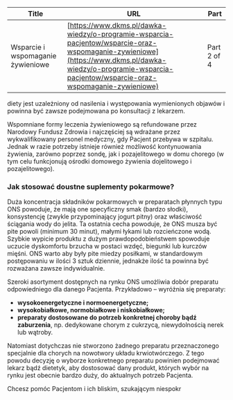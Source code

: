 | **Title**       | **URL**           | **Part**              |
|-----------------|-------------------|-----------------------|
| Wsparcie i wspomaganie żywieniowe         | [https://www.dkms.pl/dawka-wiedzy/o-programie-wsparcia-pacjentow/wsparcie-oraz-wspomaganie-zywieniowe](https://www.dkms.pl/dawka-wiedzy/o-programie-wsparcia-pacjentow/wsparcie-oraz-wspomaganie-zywieniowe)    | Part 2 of 4          |

 diety jest uzależniony od nasilenia i występowania wymienionych objawów i powinna być zawsze podejmowana po konsultacji z lekarzem.


Wspomniane formy leczenia żywieniowego są refundowane przez Narodowy Fundusz Zdrowia i najczęściej są wdrażane przez wykwalifikowany personel medyczny, gdy Pacjent przebywa w szpitalu. Jednak w razie potrzeby istnieje również możliwość kontynuowania żywienia, zarówno poprzez sondę, jak i pozajelitowego w domu chorego (w tym celu funkcjonują ośrodki domowego żywienia dojelitowego i pozajelitowego).


### Jak stosować doustne suplementy pokarmowe?


Duża koncentracja składników pokarmowych w preparatach płynnych typu ONS powoduje, że mają one specyficzny smak (bardzo słodki), konsystencję (zwykle przypominający jogurt pitny) oraz właściwość ściągania wody do jelita. Ta ostatnia cecha powoduje, że ONS musza być pite powoli (minimum 30 minut), małymi łykami lub rozcieńczone wodą. Szybkie wypicie produktu z dużym prawdopodobieństwem spowoduje uczucie dyskomfortu brzucha w postaci wzdęć, biegunki lub kurczów mięśni. ONS warto aby były pite miedzy posiłkami, w standardowym postępowaniu w ilości 3 sztuk dziennie, jednakże ilość ta powinna być rozważana zawsze indywidualnie.


Szeroki asortyment dostępnych na rynku ONS umożliwia dobór preparatu odpowiedniego dla danego Pacjenta. Przykładowo – wyróżnia się preparaty:


* **wysokoenergetyczne i normoenergetyczne;**
* **wysokobiałkowe, normobiałkowe i niskobiałkowe;**
* **preparaty dostosowane do potrzeb konkretnej choroby bądź zaburzenia**, np. dedykowane chorym z cukrzycą, niewydolnością nerek lub wątroby.


Natomiast dotychczas nie stworzono żadnego preparatu przeznaczonego specjalnie dla chorych na nowotwory układu krwiotwórczego. Z tego powodu decyzję o wyborze konkretnego preparatu powinien podejmować lekarz bądź dietetyk, aby dostosować dany produkt, których wybór na rynku jest obecnie bardzo duży, do aktualnych potrzeb Pacjenta.


Chcesz pomóc Pacjentom i ich bliskim, szukającym niespokr